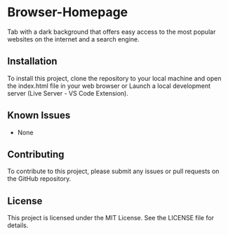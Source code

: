 # Browser-Homepage
Tab with a dark background that offers easy access to the most popular websites on the internet and a search engine.

## Installation 
To install this project, clone the repository to your local machine and open the index.html file in your web browser or Launch a local development server (Live Server - VS Code Extension).

## Known Issues
- None

## Contributing
To contribute to this project, please submit any issues or pull requests on the GitHub repository.

## License
This project is licensed under the MIT License. See the LICENSE file for details.
